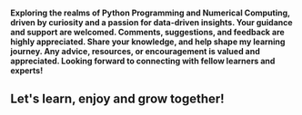 #### Exploring the realms of Python Programming and Numerical Computing, driven by curiosity and a passion for data-driven insights. Your guidance and support are welcomed. Comments, suggestions, and feedback are highly appreciated. Share your knowledge, and help shape my learning journey. Any advice, resources, or encouragement is valued and appreciated. Looking forward to connecting with fellow learners and experts!

## Let's learn, enjoy and grow together!

